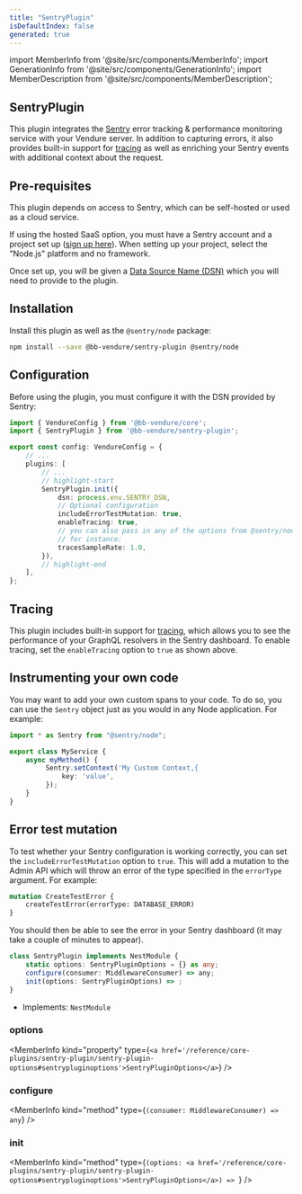 ```yaml
---
title: "SentryPlugin"
isDefaultIndex: false
generated: true
---
```

<!-- This file was generated from the Vendure source. Do not modify. Instead, re-run the "docs:build" script -->
import MemberInfo from '@site/src/components/MemberInfo';
import GenerationInfo from '@site/src/components/GenerationInfo';
import MemberDescription from '@site/src/components/MemberDescription';


## SentryPlugin

<GenerationInfo sourceFile="packages/sentry-plugin/src/sentry-plugin.ts" sourceLine="108" packageName="@bb-vendure/sentry-plugin" />

This plugin integrates the [Sentry](https://sentry.io) error tracking & performance monitoring
service with your Vendure server. In addition to capturing errors, it also provides built-in
support for [tracing](https://docs.sentry.io/product/sentry-basics/concepts/tracing/) as well as
enriching your Sentry events with additional context about the request.

## Pre-requisites

This plugin depends on access to Sentry, which can be self-hosted or used as a cloud service.

If using the hosted SaaS option, you must have a Sentry account and a project set up ([sign up here](https://sentry.io/signup/)). When setting up your project,
select the "Node.js" platform and no framework.

Once set up, you will be given a [Data Source Name (DSN)](https://docs.sentry.io/product/sentry-basics/concepts/dsn-explainer/)
which you will need to provide to the plugin.

## Installation

Install this plugin as well as the `@sentry/node` package:

```sh
npm install --save @bb-vendure/sentry-plugin @sentry/node
```

## Configuration

Before using the plugin, you must configure it with the DSN provided by Sentry:

```ts
import { VendureConfig } from '@bb-vendure/core';
import { SentryPlugin } from '@bb-vendure/sentry-plugin';

export const config: VendureConfig = {
    // ...
    plugins: [
        // ...
        // highlight-start
        SentryPlugin.init({
            dsn: process.env.SENTRY_DSN,
            // Optional configuration
            includeErrorTestMutation: true,
            enableTracing: true,
            // you can also pass in any of the options from @sentry/node
            // for instance:
            tracesSampleRate: 1.0,
        }),
        // highlight-end
    ],
};
```

## Tracing

This plugin includes built-in support for [tracing](https://docs.sentry.io/product/sentry-basics/concepts/tracing/), which allows you to see the performance of your
GraphQL resolvers in the Sentry dashboard. To enable tracing, set the `enableTracing` option to `true` as shown above.

## Instrumenting your own code

You may want to add your own custom spans to your code. To do so, you can use the `Sentry` object
just as you would in any Node application. For example:

```ts
import * as Sentry from "@sentry/node";

export class MyService {
    async myMethod() {
         Sentry.setContext('My Custom Context,{
             key: 'value',
         });
    }
}
```

## Error test mutation

To test whether your Sentry configuration is working correctly, you can set the `includeErrorTestMutation` option to `true`. This will add a mutation to the Admin API
which will throw an error of the type specified in the `errorType` argument. For example:

```graphql
mutation CreateTestError {
    createTestError(errorType: DATABASE_ERROR)
}
```

You should then be able to see the error in your Sentry dashboard (it may take a couple of minutes to appear).

```ts title="Signature"
class SentryPlugin implements NestModule {
    static options: SentryPluginOptions = {} as any;
    configure(consumer: MiddlewareConsumer) => any;
    init(options: SentryPluginOptions) => ;
}
```
* Implements: <code>NestModule</code>



<div className="members-wrapper">

### options

<MemberInfo kind="property" type={`<a href='/reference/core-plugins/sentry-plugin/sentry-plugin-options#sentrypluginoptions'>SentryPluginOptions</a>`}   />


### configure

<MemberInfo kind="method" type={`(consumer: MiddlewareConsumer) => any`}   />


### init

<MemberInfo kind="method" type={`(options: <a href='/reference/core-plugins/sentry-plugin/sentry-plugin-options#sentrypluginoptions'>SentryPluginOptions</a>) => `}   />




</div>
